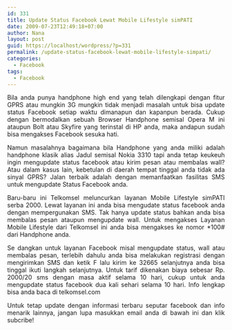 ```yaml
---
id: 331
title: Update Status Facebook Lewat Mobile Lifestyle simPATI
date: 2009-07-23T12:49:18+07:00
author: Nana
layout: post
guid: https://localhost/wordpress/?p=331
permalink: /update-status-facebook-lewat-mobile-lifestyle-simpati/
categories:
  - Facebook
tags:
  - Facebook
---
```

<p align="justify">
  Bila anda punya handphone high end yang telah dilengkapi dengan fitur GPRS atau mungkin 3G mungkin tidak menjadi masalah untuk bisa update status Facebook setiap waktu dimanapun dan kapanpun berada. Cukup dengan bermodalkan sebuah Browser Handphone semisal Opera M ini ataupun Bolt atau Skyfire yang terinstal di HP anda, maka andapun sudah bisa mengakses Facebook sesuka hati.
</p>

<p align="justify">
  Namun masalahnya bagaimana bila Handphone yang anda miliki adalah handphone klasik alias Jadul semisal Nokia 3310 tapi anda tetap keukeuh ingin mengupdate status facebook atau kirim pesan atau membalas wall? Atau dalam kasus lain, kebetulan di daerah tempat tinggal anda tidak ada sinyal GPRS? Jalan terbaik adalah dengan memanfaatkan fasilitas SMS untuk mengupdate Status Facebook anda.
</p>

<!--more-->

<p align="justify">
  Baru-baru ini Telkomsel meluncurkan layanan Mobile Lifestyle simPATI serba 2000. Lewat layanan ini anda bisa mengudate status facebook anda dengan mempergunakan SMS. Tak hanya update status bahkan anda bisa membalas pesan ataupun mengupdate wall. Untuk mengakses Layanan Mobile Lifestyle dari Telkomsel ini anda bisa mengakses ke nomor *100# dari Handphone anda.
</p>

<p align="justify">
  Se dangkan untuk layanan Facebook misal mengupdate status, wall atau membalas pesan, terlebih dahulu anda bisa melakukan registrasi dengan mengirimkan SMS dan ketik F lalu kirim ke 32665 selanjutnya anda bisa tinggal ikuti langkah selanjutnya. Untuk tarif dikenakan biaya sebesar Rp. 2000/20 sms dengan masa aktif selama 10 hari, cukup untuk anda mengupdate status facebook dua kali sehari selama 10 hari. Info lengkap bisa anda baca di telkomsel.com
</p>

<p align="justify">
  Untuk tetap update dengan informasi terbaru seputar facebook dan info menarik lainnya, jangan lupa masukkan email anda di bawah ini dan klik subcribe!
</p>